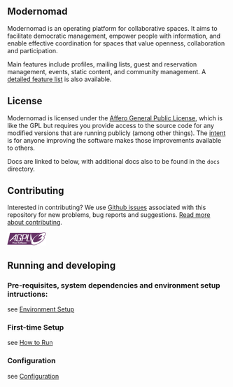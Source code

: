 ## Modernomad

Modernomad is an operating platform for collaborative spaces. It aims to
facilitate democratic management, empower people with information, and enable
effective coordination for spaces that value openness, collaboration and
participation. 

Main features include profiles, mailing lists, guest and reservation
management, events, static content, and community management. A [detailed
feature list](docs/features.md) is also available. 

## License
Modernomad is licensed under the [Affero General Public License](agpl-3.0.txt),
which is like the GPL but requires you provide access to the source code for
any modified versions that are running publicly (among other things). The
[intent](http://www.gnu.org/licenses/why-affero-gpl.html) is for anyone
improving the software makes those improvements available to others. 

Docs are linked to below, with additional docs also to be found in the `docs` directory. 

## Contributing

Interested in contributing? We use
[Github issues](https://github.com/jessykate/modernomad/issues?state=open)
associated with this repository for new problems, bug reports and suggestions.
[Read more about contributing](docs/contributing.md).

<img src="static/img/agplv3-88x31.png" />

## Running and developing

### Pre-requisites, system dependencies and environment setup intructions:
see [Environment Setup](docs/environment-setup.md)

### First-time Setup
see [How to Run](docs/how-to-run.md)

### Configuration
see [Configuration](docs/configuration.md)
